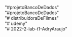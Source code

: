 "#projetoBancoDeDados"  
"#projetoBancoDeDados"  
"# distribuidoraDeFilmes"  
"# udemy"  
"# 2022-2-lab-t1-AdryAraujo" 
